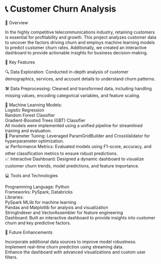 # 📞 Customer Churn Analysis

📖 Overview

In the highly competitive telecommunications industry, retaining customers is essential for profitability and growth. This project analyzes customer data to uncover the factors driving churn and employs machine learning models to predict customer churn rates. Additionally, we created an interactive dashboard to provide actionable insights for business decision-making.

🌟 Key Features

🔍 Data Exploration: Conducted in-depth analysis of customer demographics, services, and account details to understand churn patterns. 

🛠️ Data Preprocessing: Cleaned and transformed data, including handling missing values, encoding categorical variables, and feature scaling.  

🤖 Machine Learning Models:  
Logistic Regression  
Random Forest Classifier  
Gradient-Boosted Trees (GBT) Classifier  
All models were implemented using a unified pipeline for streamlined training and evaluation.  
🎯 Parameter Tuning: Leveraged ParamGridBuilder and CrossValidator for hyperparameter optimization.  
📊 Performance Metrics: Evaluated models using F1-score, accuracy, and other classification metrics to ensure robust predictions.  
📈 Interactive Dashboard: Designed a dynamic dashboard to visualize customer churn trends, model predictions, and feature importance.  

💻 Tools and Technologies

Programming Language: Python  
Frameworks: PySpark, Databricks  
Libraries:  
PySpark MLlib for machine learning  
Pandas and Matplotlib for analysis and visualization  
StringIndexer and VectorAssembler for feature engineering  
Dashboard: Built an interactive dashboard to provide insights into customer churn and key predictive factors.  

🚀 Future Enhancements

Incorporate additional data sources to improve model robustness.  
Implement real-time churn prediction using streaming data.  
Enhance the dashboard with advanced visualizations and custom user filters.  
